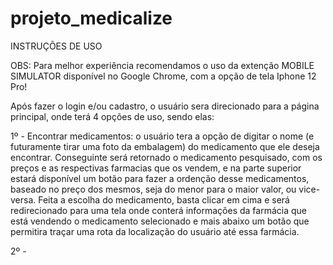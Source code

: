 # projeto_medicalize

INSTRUÇÕES DE USO

OBS: Para melhor experiência recomendamos o uso da extenção MOBILE SIMULATOR disponível no Google Chrome, com a opção de tela Iphone 12 Pro!

Após fazer o login e/ou cadastro, o usuário sera direcionado para a página principal, onde terá 4 opções de uso, sendo elas:

1º - Encontrar medicamentos: o usuário tera a opção de digitar o nome (e futuramente tirar uma foto da embalagem) do medicamento que ele deseja encontrar. Conseguinte será retornado o medicamento pesquisado, com os preços e as respectivas farmacias que os vendem, e na parte superior estará disponível um botão para fazer a ordenção desse medicamentos, baseado no preço dos mesmos, seja do menor para o maior valor, ou vice-versa. Feita a escolha do medicamento, basta clicar em cima e será redirecionado para uma tela onde conterá informações da farmácia que está vendendo o medicamento selecionado e mais abaixo um botão que permitira traçar uma rota da localização do usuário até essa farmácia.

2º - 
